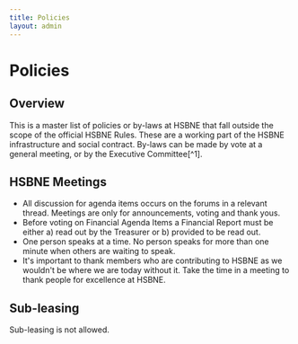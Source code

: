 ```yaml
---
title: Policies
layout: admin
---
```


# Policies
## Overview
This is a master list of policies or by-laws at HSBNE that fall outside the scope of the official HSBNE Rules. These are a working part of the HSBNE infrastructure and social contract. By-laws can be made by vote at a general meeting, or by the Executive Committee[^1].

## HSBNE Meetings
 - All discussion for agenda items occurs on the forums in a relevant thread. Meetings are only for announcements, voting and thank yous.
 - Before voting on Financial Agenda Items a Financial Report must be either a) read out by the Treasurer or b) provided to be read out.
 - One person speaks at a time. No person speaks for more than one minute when others are waiting to speak.
 - It's important to thank members who are contributing to HSBNE as we wouldn't be where we are today without it. Take the time in a meeting to thank people for excellence at HSBNE.

## Sub-leasing
Sub-leasing is not allowed.
